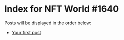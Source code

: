 # Index for NFT World #1640
Posts will be displayed in the order below:

- [Your first post](./001-first.md)

